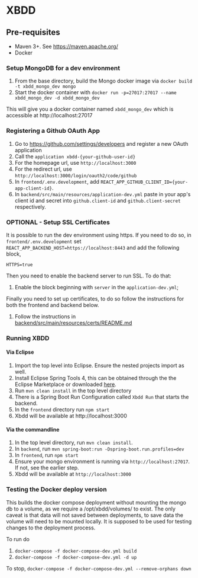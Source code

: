 # XBDD

## Pre-requisites

- Maven 3+. See https://maven.apache.org/
- Docker

### Setup MongoDB for a dev environment

1. From the base directory, build the Mongo docker image via `docker build -t xbdd_mongo_dev mongo`
1. Start the docker container with `docker run -p=27017:27017 --name xbdd_mongo_dev -d xbdd_mongo_dev`

This will give you a docker container named `xbdd_mongo_dev` which is accessible at
http://localhost:27017


### Registering a Github OAuth App

1. Go to https://github.com/settings/developers and register a new OAuth application
1. Call the `application xbdd-{your-github-user-id}`
1. For the homepage url, use `http://localhost:3000`
1. For the redirect url, use `http://localhost:3000/login/oauth2/code/github`
1. In `frontend/.env.development`, add `REACT_APP_GITHUB_CLIENT_ID={your-app-client-id}`.
1. In `backend/src/main/resources/application-dev.yml` paste in your app's client id and secret into `github.client-id` and `github.client-secret` respectively.

### OPTIONAL - Setup SSL Certificates

It is possible to run the dev environment using https. If you need to do so, in `frontend/.env.development` set `REACT_APP_BACKEND_HOST=https://localhost:8443` and add the following block,

```
HTTPS=true
```

Then you need to enable the backend server to run SSL. To do that:

1. Enable the block beginning with `server` in the `application-dev.yml`;

Finally you need to set up certificates, to do so follow the instructions for both the frontend and backend below.

1. Follow the instructions in [backend/src/main/resources/certs/README.md](../backend/src/main/resources/certs/README.md)

### Running XBDD

#### Via Eclipse

1. Import the top level into Eclipse. Ensure the nested projects import as well.
1. Install Eclipse Spring Tools 4, this can be obtained through the the Eclipse Marketplace or downloaded [here](https://spring.io/tools).
1. Run `mvn clean install` in the top level directory
1. There is a Spring Boot Run Configuration called `Xbdd Run` that starts the backend.
1. In the `frontend` directory run `npm start`
1. Xbdd will be available at http://localhost:3000

#### Via the commandline

1. In the top level directory, run `mvn clean install`.
1. In `backend`, run `mvn spring-boot:run -Dspring-boot.run.profiles=dev`
1. In `frontend`, run `npm start`
1. Ensure your mongo environment is running via `http://localhost:27017`. If not, see the earlier step.
1. Xbdd will be available at `http://localhost:3000`

### Testing the Docker deploy version

This builds the docker compose deployment without mounting the mongo db to a volume, as we require a /opt/xbdd/volumes/ to exist. The only caveat is that data will not saved between deployments, to save data the volume will need to be mounted locally.
It is supposed to be used for testing changes to the deployment process.

To run do

1. `docker-compose -f docker-compose-dev.yml build`
2. `docker-compose -f docker-compose-dev.yml -d up`

To stop, `docker-compose -f docker-compose-dev.yml --remove-orphans down`
